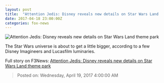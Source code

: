```yaml
---
layout: post
title:  "Attention Jedis: Disney reveals new details on Star Wars Land theme park"
date: 2017-04-18 23:00:00Z
categories: fox-news
---
```


![Attention Jedis: Disney reveals new details on Star Wars Land theme park](http://a57.foxnews.com/images.foxnews.com/content/fox-news/travel/2017/04/18/attention-jedis-disney-reveals-new-details-on-star-wars-land-theme-park/_jcr_content/par/featured-media/media-0.img.jpg/0/0/1492558204080.jpg?ve=1)

The Star Wars universe is about to get a little bigger, according to a few Disney Imagineers and Lucasfilm luminaries.


Full story on F3News: [Attention Jedis: Disney reveals new details on Star Wars Land theme park](http://www.f3nws.com/n/bMFsMF)

> Posted on: Wednesday, April 19, 2017 4:00:00 AM
